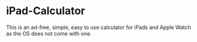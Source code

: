 # iPad-Calculator

This is an ad-free, simple, easy to use calculator for iPads and Apple Watch as the OS does not come with one.

